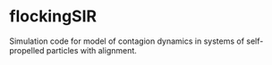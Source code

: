 # flockingSIR
Simulation code for model of contagion dynamics in systems of self-propelled particles with alignment.

